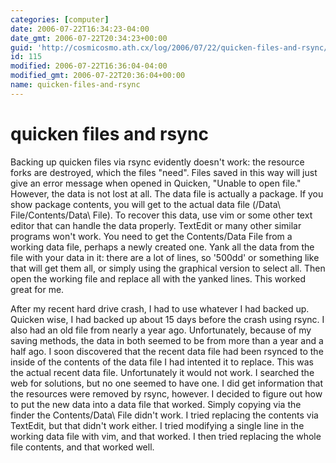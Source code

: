 ```yaml
---
categories: [computer]
date: 2006-07-22T16:34:23-04:00
date_gmt: 2006-07-22T20:34:23+00:00
guid: 'http://cosmicosmo.ath.cx/log/2006/07/22/quicken-files-and-rsync/'
id: 115
modified: 2006-07-22T16:36:04-04:00
modified_gmt: 2006-07-22T20:36:04+00:00
name: quicken-files-and-rsync
---
```


quicken files and rsync
=======================

Backing up quicken files via rsync evidently doesn't work: the resource forks are destroyed, which the files "need".  Files saved in this way will just give an error message when opened in Quicken, "Unable to open file."  However, the data is not lost at all.  The data file is actually a package.  If you show package contents, you will get to the actual data file (<path>/Data\ File/Contents/Data\ File).  To recover this data, use vim or some other text editor that can handle the data properly.  TextEdit or many other similar programs won't work.  You need to get the Contents/Data File from a working data file, perhaps a newly created one.  Yank all the data from the file with your data in it:  there are a lot of lines, so '500dd' or something like that will get them all, or simply using the graphical version to select all.  Then open the working file and replace all with the yanked lines.  This worked great for me.

After my recent hard drive crash, I had to use whatever I had backed up.  Quicken wise, I had backed up about 15 days before the crash using rsync.  I also had an old file from nearly a year ago.  Unfortunately, because of my saving methods, the data in both seemed to be from more than a year and a half ago.  I soon discovered that the recent data file had been rsynced to the inside of the contents of the data file I had intented it to replace.  This was the actual recent data file.  Unfortunately it would not work.  I searched the web for solutions, but no one seemed to have one.  I did get information that the resources were removed by rsync, however.  I decided to figure out how to put the new data into a data file that worked.  Simply copying via the finder the Contents/Data\ File didn't work.  I tried replacing the contents via TextEdit, but that didn't work either.  I tried modifying a single line in the working data file with vim, and that worked.  I then tried replacing the whole file contents, and that worked well.</path>
